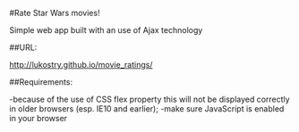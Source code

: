 #Rate Star Wars movies!

Simple web app built with an use of Ajax technology

##URL:

http://lukostry.github.io/movie_ratings/

##Requirements:

-because of the use of CSS flex property this will not be displayed correctly in older browsers (esp. IE10 and earlier);
-make sure JavaScript is enabled in your browser
